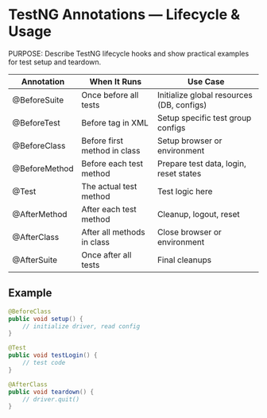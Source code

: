 # TestNG Annotations — Lifecycle & Usage

PURPOSE: Describe TestNG lifecycle hooks and show practical examples for test setup and teardown.

| Annotation     | When It Runs                  | Use Case                                 |
|----------------|------------------------------|------------------------------------------|
| @BeforeSuite   | Once before all tests         | Initialize global resources (DB, configs)|
| @BeforeTest    | Before <test> tag in XML      | Setup specific test group configs        |
| @BeforeClass   | Before first method in class  | Setup browser or environment             |
| @BeforeMethod  | Before each test method       | Prepare test data, login, reset states   |
| @Test          | The actual test method        | Test logic here                          |
| @AfterMethod   | After each test method        | Cleanup, logout, reset                   |
| @AfterClass    | After all methods in class    | Close browser or environment             |
| @AfterSuite    | Once after all tests          | Final cleanups                           |

## Example
```java
@BeforeClass
public void setup() {
    // initialize driver, read config
}

@Test
public void testLogin() {
    // test code
}

@AfterClass
public void teardown() {
    // driver.quit()
}
```
